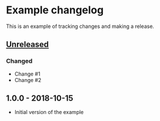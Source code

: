 # Example changelog
This is an example of tracking changes and making a release.

## [Unreleased]
### Changed
- Change #1
- Change #2

## 1.0.0 - 2018-10-15
- Initial version of the example

[Unreleased]: https://github.com/example/project/compare/v1.0.0...HEAD
